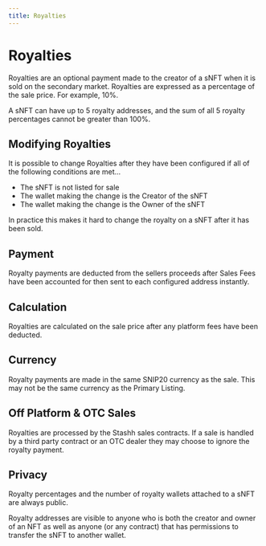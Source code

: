 ```yaml
---
title: Royalties
---
```


# Royalties

Royalties are an optional payment made to the creator of a sNFT when it is sold on the secondary market. Royalties are expressed as a percentage of the sale price. For example, 10%.

A sNFT can have up to 5 royalty addresses, and the sum of all 5 royalty percentages cannot be greater than 100%.

## Modifying Royalties

It is possible to change Royalties after they have been configured if all of the following conditions are met...

- The sNFT is not listed for sale
- The wallet making the change is the Creator of the sNFT
- The wallet making the change is the Owner of the sNFT

In practice this makes it hard to change the royalty on a sNFT after it has been sold.

## Payment

Royalty payments are deducted from the sellers proceeds after Sales Fees have been accounted for then sent to each configured address instantly.

## Calculation

Royalties are calculated on the sale price after any platform fees have been deducted.

## Currency

Royalty payments are made in the same SNIP20 currency as the sale. This may not be the same currency as the Primary Listing.

## Off Platform & OTC Sales

Royalties are processed by the Stashh sales contracts. If a sale is handled by a third party contract or an OTC dealer they may choose to ignore the royalty payment.

## Privacy

Royalty percentages and the number of royalty wallets attached to a sNFT are always public.

Royalty addresses are visible to anyone who is both the creator and owner of an NFT as well as anyone (or any contract) that has permissions to transfer the sNFT to another wallet.